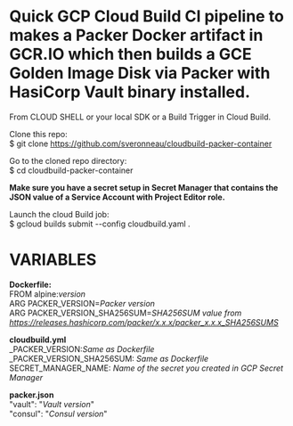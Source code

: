 # Quick GCP Cloud Build CI pipeline to makes a Packer Docker artifact in GCR.IO which then builds a GCE Golden Image Disk via Packer with HasiCorp Vault binary installed.

From CLOUD SHELL or your local SDK or a Build Trigger in Cloud Build.

Clone this repo:<br>
$ git clone https://github.com/sveronneau/cloudbuild-packer-container

Go to the cloned repo directory:<br>
$ cd cloudbuild-packer-container

<b>Make sure you have a secret setup in Secret Manager that contains the JSON value of a Service Account with Project Editor role.</b><br>

Launch the cloud Build job:<br>
$ gcloud builds submit --config cloudbuild.yaml .

# VARIABLES<br>
<b>Dockerfile:</b><br>
FROM alpine:<i>version</i><br>
ARG PACKER_VERSION=<i>Packer version</i><br>
ARG PACKER_VERSION_SHA256SUM=<i>SHA256SUM value from https://releases.hashicorp.com/packer/x.x.x/packer_x.x.x_SHA256SUMS</i>

<b>cloudbuild.yml</b><br>
_PACKER_VERSION:<i>Same as Dockerfile</i><br>
_PACKER_VERSION_SHA256SUM: <i>Same as Dockerfile</i><br>
SECRET_MANAGER_NAME: <i>Name of the secret you created in GCP Secret Manager</i>

<b>packer.json</b><br>
 "vault": "<i>Vault version</i>"<br>
 "consul": "<i>Consul version</i>"

